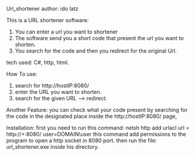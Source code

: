 Url_shortener
author: ido latz

This is a URL shortener software:
1) You can enter a url you want to shortener 
2) The software send you a short code that present the url you want to shorten.
3) You search for the code and then you redirect for the original Url.

tech used: C#, http, html.

How To use:
1) search for http://hostIP:8080/
2) enter the URL you want to shorten.
3) search for the given URL --> redirect.

Another Feature:
you can check what your code present by searching for the code
in the designated place inside the http://hostIP:8080/ page,


Installation:
first you need to run this command:
netsh http add urlacl url = http://+:8080/ user=DOMAIN\user
this command add permissions to the program to open a http socket in 8080 port.
then run the file: url_shortener.exe inside his directory.

